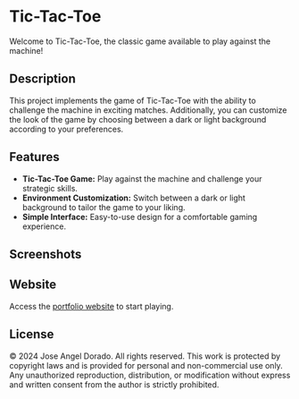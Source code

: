 # Tic-Tac-Toe

Welcome to Tic-Tac-Toe, the classic game available to play against the machine!

## Description

This project implements the game of Tic-Tac-Toe with the ability to challenge the machine in exciting matches. Additionally, you can customize the look of the game by choosing between a dark or light background according to your preferences.

## Features

- **Tic-Tac-Toe Game:** Play against the machine and challenge your strategic skills.
- **Environment Customization:** Switch between a dark or light background to tailor the game to your liking.
- **Simple Interface:** Easy-to-use design for a comfortable gaming experience.

## Screenshots


## Website

Access the [portfolio website](https://portafoliojoseangel.netlify.app/) to start playing.

## License

© 2024 Jose Angel Dorado. All rights reserved. This work is protected by copyright laws and is provided for personal and non-commercial use only. Any unauthorized reproduction, distribution, or modification without express and written consent from the author is strictly prohibited.
